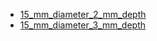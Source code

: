 * [15_mm_diameter_2_mm_depth](15_mm_diameter_2_mm_depth)
* [15_mm_diameter_3_mm_depth](15_mm_diameter_3_mm_depth)
